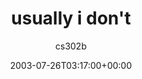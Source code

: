 ---
title: 'usually i don''t'
posts: 1
hash: 't152'
author: 'cs302b'
date: 2003-07-26T03:17:00+00:00
sources:
  - http://forums.tokipona.org/viewtopic.php%3Ft=152.html
---